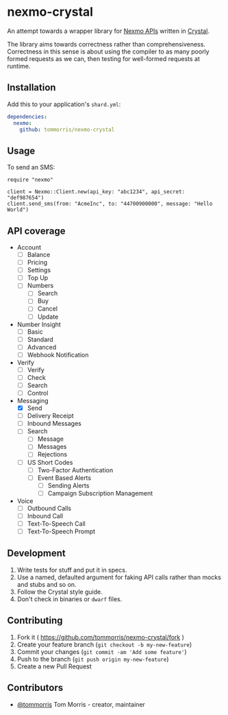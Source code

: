 # nexmo-crystal

An attempt towards a wrapper library for
[Nexmo APIs](https://developer.nexmo.com/) written in
[Crystal](https://crystal-lang.org/).

The library aims towards correctness rather than comprehensiveness. Correctness
in this sense is about using the compiler to as many poorly formed requests
as we can, then testing for well-formed requests at runtime.

## Installation

Add this to your application's `shard.yml`:

```yaml
dependencies:
  nexmo:
    github: tommorris/nexmo-crystal
```

## Usage

To send an SMS:

```crystal
require "nexmo"

client = Nexmo::Client.new(api_key: "abc1234", api_secret: "def987654")
client.send_sms(from: "AcmeInc", to: "44700900000", message: "Hello World")
```


## API coverage

* Account
    * [ ] Balance
    * [ ] Pricing
    * [ ] Settings
    * [ ] Top Up
    * [ ] Numbers
        * [ ] Search
        * [ ] Buy
        * [ ] Cancel
        * [ ] Update
* Number Insight
    * [ ] Basic
    * [ ] Standard
    * [ ] Advanced
    * [ ] Webhook Notification
* Verify
    * [ ] Verify
    * [ ] Check
    * [ ] Search
    * [ ] Control
* Messaging
    * [X] Send
    * [ ] Delivery Receipt
    * [ ] Inbound Messages
    * [ ] Search
        * [ ] Message
        * [ ] Messages
        * [ ] Rejections
    * [ ] US Short Codes
        * [ ] Two-Factor Authentication
        * [ ] Event Based Alerts
            * [ ] Sending Alerts
            * [ ] Campaign Subscription Management
* Voice
    * [ ] Outbound Calls
    * [ ] Inbound Call
    * [ ] Text-To-Speech Call
    * [ ] Text-To-Speech Prompt

## Development

1. Write tests for stuff and put it in specs.
2. Use a named, defaulted argument for faking API calls rather than mocks and
   stubs and so on.
3. Follow the Crystal style guide.
4. Don't check in binaries or `dwarf` files.

## Contributing

1. Fork it ( https://github.com/tommorris/nexmo-crystal/fork )
2. Create your feature branch (`git checkout -b my-new-feature`)
3. Commit your changes (`git commit -am 'Add some feature'`)
4. Push to the branch (`git push origin my-new-feature`)
5. Create a new Pull Request

## Contributors

- [@tommorris](https://github.com/tommorris) Tom Morris - creator, maintainer

